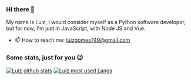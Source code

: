 ### Hi there 👋
My name is Luiz, I would consider myself as a Python software developer, but for now, I'm just in JavaScript, with Node JS and Vue.

- 📫 How to reach me: luizgomes749@gmail.com

### Some stats, just for you 😉
[![Luiz github stats](https://github-readme-stats.vercel.app/api?username=iLuiizUHD&show_icons=true&theme=dark)](https://github.com/iLuiizUHD)
 [![Luiz most used Langs](https://github-readme-stats.vercel.app/api/top-langs/?username=iLuiizUHD&theme=dark&layout=compact)](https://github.com/iLuiizUHD)
